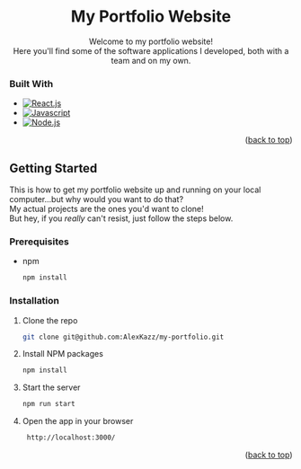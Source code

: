 <div>
<h1 align="center">My Portfolio Website</h1>

<p align="center">
Welcome to my portfolio website! 
</br>
Here you'll find some of the software applications I developed, both with a team and on my own.
</div>

### Built With

- [![React.js][react.js]][react-url]
- [![Javascript][javascript]][javascript-url]
- [![Node.js][node.js]][node.js-url]

<p align="right">(<a href="#readme-top">back to top</a>)</p>

## Getting Started

This is how to get my portfolio website up and running on your local computer...but why would you want to do that?
</br>
My actual projects are the ones you'd want to clone!
</br>
But hey, if you <em>really</em> can't resist, just follow the steps below.

### Prerequisites

- npm
  ```sh
  npm install
  ```

### Installation

1. Clone the repo
   ```sh
   git clone git@github.com:AlexKazz/my-portfolio.git
   ```
2. Install NPM packages
   ```sh
   npm install
   ```
3. Start the server
   ```js
   npm run start
   ```
4. Open the app in your browser
   ```sh
    http://localhost:3000/
   ```

<p align="right">(<a href="#readme-top">back to top</a>)</p>

[react.js]: https://img.shields.io/badge/React-20232A?style=for-the-badge&logo=react&logoColor=61DAFB
[react-url]: https://reactjs.org/
[javascript]: https://img.shields.io/badge/JavaScript-F7DF1E?style=for-the-badge&logo=javascript&logoColor=black
[javascript-url]: https://www.javascript.com/
[node.js]: https://img.shields.io/badge/Node.js-43853D?style=for-the-badge&logo=node.js&logoColor=white
[node.js-url]: https://nodejs.org/en/
